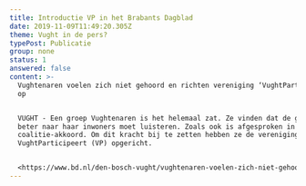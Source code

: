 ```yaml
---
title: Introductie VP in het Brabants Dagblad
date: 2019-11-09T11:49:20.305Z
theme: Vught in de pers?
typePost: Publicatie
group: none
status: 1
answered: false
content: >-
  Vughtenaren voelen zich niet gehoord en richten vereniging ‘VughtParticipeert’
  op


  VUGHT - Een groep Vughtenaren is het helemaal zat. Ze vinden dat de gemeente
  beter naar haar inwoners moet luisteren. Zoals ook is afgesproken in het
  coalitie-akkoord. Om dit kracht bij te zetten hebben ze de vereniging
  VughtParticipeert (VP) opgericht.


  <https://www.bd.nl/den-bosch-vught/vughtenaren-voelen-zich-niet-gehoord-en-richten-vereniging-vughtparticipeert-op~ae7ffcd2/>
---
```


